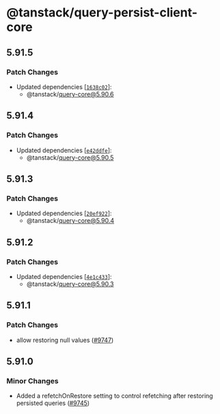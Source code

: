 # @tanstack/query-persist-client-core

## 5.91.5

### Patch Changes

- Updated dependencies [[`1638c02`](https://github.com/TanStack/query/commit/1638c028df55648995d04431179904371a189772)]:
  - @tanstack/query-core@5.90.6

## 5.91.4

### Patch Changes

- Updated dependencies [[`e42ddfe`](https://github.com/TanStack/query/commit/e42ddfe919f34f847ca101aeef162c69845f9a1e)]:
  - @tanstack/query-core@5.90.5

## 5.91.3

### Patch Changes

- Updated dependencies [[`20ef922`](https://github.com/TanStack/query/commit/20ef922a0a7c3aee00150bf69123c338b0922922)]:
  - @tanstack/query-core@5.90.4

## 5.91.2

### Patch Changes

- Updated dependencies [[`4e1c433`](https://github.com/TanStack/query/commit/4e1c4338a72f7384600bbda99e44bc1891695df4)]:
  - @tanstack/query-core@5.90.3

## 5.91.1

### Patch Changes

- allow restoring null values ([#9747](https://github.com/TanStack/query/pull/9747))

## 5.91.0

### Minor Changes

- Added a refetchOnRestore setting to control refetching after restoring persisted queries ([#9745](https://github.com/TanStack/query/pull/9745))
